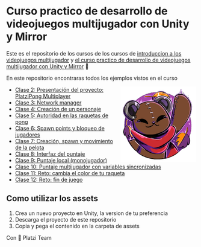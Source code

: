 # Curso practico de desarrollo de videojuegos multijugador con Unity y Mirror
Este es el repositorio de los cursos de los cursos de [introduccion a los videojuegos multijugador](https://platzi.com/cursos/videojuegos-multijugador/) y [el curso practico de desarrollo de videojuegos multijugador con Unity y Mirror](https://platzi.com/cursos/unity-mirror/) 💚 

En este repositorio encontraras todos los ejemplos vistos en el curso 

<a href="https://github.com/HectorPulido">
<img align="right" height="auto" width="200" src="https://github.com/HectorPulido/HectorPulido/raw/master/img/pequesoft.png"/>
</a>

* [Clase 2: Presentación del proyecto: PlatziPong Multiplayer](https://github.com/platzi/curso-practico-videojuegos-multijugador/commit/fd444f7a69a1dd05779132463358146b8e91765f)
* [Clase 3: Network manager](https://github.com/platzi/curso-practico-videojuegos-multijugador/commit/cb9cee3d23570824739de76eaf7359cbbac4a903)
* [Clase 4: Creación de un personaje](https://github.com/platzi/curso-practico-videojuegos-multijugador/commit/612269edf1e73214fa1396dece8cedb0f10de366)
* [Clase 5: Autoridad en las raquetas de pong](https://github.com/platzi/curso-practico-videojuegos-multijugador/commit/c83aeb85229185e3406c6bdfe3d9b7a6d0e1ab66)
* [Clase 6: Spawn points y bloqueo de jugadores](https://github.com/platzi/curso-practico-videojuegos-multijugador/commit/54a862d642503bc069311cb48623c0aaf0b2e3fb)
* [Clase 7: Creación, spawn y movimiento de la pelota](https://github.com/platzi/curso-practico-videojuegos-multijugador/commit/9749609678fd0b12776ca2cb1f5a5c80e4037ee1)
* [Clase 8: Interfaz del puntaje](https://github.com/platzi/curso-practico-videojuegos-multijugador/commit/ffbf7b12704e02df2a59e15e6eabe208ca8f4997)
* [Clase 9: Puntaje local (monojugador)](https://github.com/platzi/curso-practico-videojuegos-multijugador/commit/5d90e816dac4c921bcbde458651c14aaa145b050)
* [Clase 10: Puntaje multijugador con variables sincronizadas](https://github.com/platzi/curso-practico-videojuegos-multijugador/commit/273cb83d0c7a84f63d20573946cbca05e04537c7)
* [Clase 11: Reto: cambia el color de tu raqueta](https://github.com/platzi/curso-practico-videojuegos-multijugador/commit/fa20648eceb0f91d33a14d05957787ada8fa988e)
* [Clase 12: Reto: fin de juego](https://github.com/platzi/curso-practico-videojuegos-multijugador/commit/250a5a8218773ad17a14bd73210c4715d2a6edfd#diff-a45278768dc487db003e3c2399d73c565b0df10a3f6b07d39f96d1cb47ef7700L9)

## Como utilizar los assets
1. Crea un nuevo proyecto en Unity, la version de tu preferencia
2. Descarga el proyecto de este repositorio
3. Copia y pega el contenido en la carpeta de assets 

Con 💚 Platzi Team
